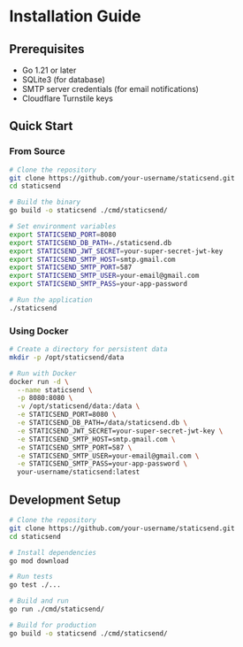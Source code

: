 # Installation Guide

## Prerequisites

- Go 1.21 or later
- SQLite3 (for database)
- SMTP server credentials (for email notifications)
- Cloudflare Turnstile keys

## Quick Start

### From Source

```bash
# Clone the repository
git clone https://github.com/your-username/staticsend.git
cd staticsend

# Build the binary
go build -o staticsend ./cmd/staticsend/

# Set environment variables
export STATICSEND_PORT=8080
export STATICSEND_DB_PATH=./staticsend.db
export STATICSEND_JWT_SECRET=your-super-secret-jwt-key
export STATICSEND_SMTP_HOST=smtp.gmail.com
export STATICSEND_SMTP_PORT=587
export STATICSEND_SMTP_USER=your-email@gmail.com
export STATICSEND_SMTP_PASS=your-app-password

# Run the application
./staticsend
```

### Using Docker

```bash
# Create a directory for persistent data
mkdir -p /opt/staticsend/data

# Run with Docker
docker run -d \
  --name staticsend \
  -p 8080:8080 \
  -v /opt/staticsend/data:/data \
  -e STATICSEND_PORT=8080 \
  -e STATICSEND_DB_PATH=/data/staticsend.db \
  -e STATICSEND_JWT_SECRET=your-super-secret-jwt-key \
  -e STATICSEND_SMTP_HOST=smtp.gmail.com \
  -e STATICSEND_SMTP_PORT=587 \
  -e STATICSEND_SMTP_USER=your-email@gmail.com \
  -e STATICSEND_SMTP_PASS=your-app-password \
  your-username/staticsend:latest
```

## Development Setup

```bash
# Clone the repository
git clone https://github.com/your-username/staticsend.git
cd staticsend

# Install dependencies
go mod download

# Run tests
go test ./...

# Build and run
go run ./cmd/staticsend/

# Build for production
go build -o staticsend ./cmd/staticsend/
```